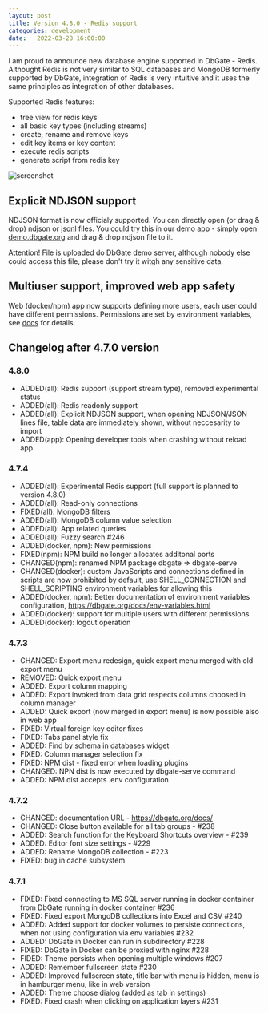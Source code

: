 ```yaml
---
layout: post
title: Version 4.8.0 - Redis support
categories: development
date:   2022-03-28 16:00:00
---
```


I am proud to announce new database engine supported in DbGate - Redis. Althought Redis is not very similar to SQL databases and MongoDB formerly supported by DbGate, integration of Redis is very intuitive and it uses the same principles as integration of other databases.

Supported Redis features:
* tree view for redis keys
* all basic key types (including streams)
* create, rename and remove keys
* edit key items or key content
* execute redis scripts
* generate script from redis key


![screenshot](/screenshots/redis.png)

## Explicit NDJSON support
NDJSON format is now officialy supported. You can directly open (or drag & drop) [ndjson](http://ndjson.org/) or [jsonl](https://jsonlines.org/) files. You could try this in our demo app - simply open [demo.dbgate.org](https://demo.dbgate.org/) and drag & drop ndjson file to it.

Attention! File is uploaded do DbGate demo server, although nobody else could access this file, please don't try it witgh any sensitive data.

## Multiuser support, improved web app safety
Web (docker/npm) app now supports defining more users, each user could have different permissions. Permissions are set by environment variables, see [docs](https://dbgate.org/docs/env-variables) for details.


## Changelog after 4.7.0 version

### 4.8.0
- ADDED(all): Redis support (support stream type), removed experimental status
- ADDED(all): Redis readonly support
- ADDED(all): Explicit NDJSON support, when opening NDJSON/JSON lines file, table data are immediately shown, without neccesarity to import
- ADDED(app): Opening developer tools when crashing without reload app
### 4.7.4
- ADDED(all): Experimental Redis support (full support is planned to version  4.8.0)
- ADDED(all): Read-only connections
- FIXED(all): MongoDB filters
- ADDED(all): MongoDB column value selection
- ADDED(all): App related queries
- ADDED(all): Fuzzy search #246
- ADDED(docker, npm): New permissions
- FIXED(npm): NPM build no longer allocates additonal ports
- CHANGED(npm): renamed NPM package dbgate => dbgate-serve 
- CHANGED(docker): custom JavaScripts and connections defined in scripts are now prohibited by default, use SHELL_CONNECTION and SHELL_SCRIPTING environment variables for allowing this
- ADDED(docker, npm): Better documentation of environment variables configuration, https://dbgate.org/docs/env-variables.html
- ADDED(docker): support for multiple users with different permissions
- ADDED(docker): logout operation

### 4.7.3
- CHANGED: Export menu redesign, quick export menu merged with old export menu
- REMOVED: Quick export menu
- ADDED: Export column mapping
- ADDED: Export invoked from data grid respects columns choosed in column manager
- ADDED: Quick export (now merged in export menu) is now possible also in web app
- FIXED: Virtual foreign key editor fixes
- FIXED: Tabs panel style fix
- ADDED: Find by schema in databases widget
- FIXED: Column manager selection fix
- FIXED: NPM dist - fixed error when loading plugins
- CHANGED: NPN dist is now executed by dbgate-serve command
- ADDED: NPM dist accepts .env configuration

### 4.7.2
- CHANGED: documentation URL - https://dbgate.org/docs/
- CHANGED: Close button available for all tab groups - #238
- ADDED: Search function for the Keyboard Shortcuts overview - #239
- ADDED: Editor font size settings - #229
- ADDED: Rename MongoDB collection - #223
- FIXED: bug in cache subsystem

### 4.7.1
- FIXED: Fixed connecting to MS SQL server running in docker container from DbGate running in docker container #236 
- FIXED: Fixed export MongoDB collections into Excel and CSV #240
- ADDED: Added support for docker volumes to persiste connections, when not using configuration via env variables #232
- ADDED: DbGate in Docker can run in subdirectory #228
- FIXED: DbGate in Docker can be proxied with nginx #228
- FIDED: Theme persists when opening multiple windows #207
- ADDED: Remember fullscreen state #230
- ADDED: Improved fullscreen state, title bar with menu is hidden, menu is in hamburger menu, like in web version
- ADDED: Theme choose dialog (added as tab in settings)
- FIXED: Fixed crash when clicking on application layers #231
